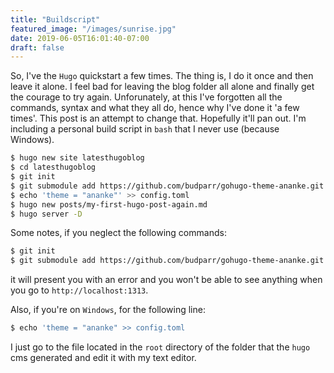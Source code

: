 ```yaml
---
title: "Buildscript"
featured_image: "/images/sunrise.jpg"
date: 2019-06-05T16:01:40-07:00
draft: false
---
```


So, I've the `Hugo` quickstart a few times.  The thing is, I do it once and then leave it alone.  I feel bad for leaving the blog folder all alone and finally get the courage to try again.  Unforunately, at this I've forgotten all the commands, syntax and what they all do, hence why I've done it 'a few times'.  This post is an attempt to change that.  Hopefully it'll pan out.  I'm including a personal build script in `bash` that I never use (because Windows).

```bash
$ hugo new site latesthugoblog
$ cd latesthugoblog
$ git init
$ git submodule add https://github.com/budparr/gohugo-theme-ananke.git themes/ananke
$ echo 'theme = "ananke"' >> config.toml
$ hugo new posts/my-first-hugo-post-again.md
$ hugo server -D
```

Some notes, if you neglect the following commands: 
```bash
$ git init
$ git submodule add https://github.com/budparr/gohugo-theme-ananke.git themes/ananke
```

it will present you with an error and you won't be able to see anything when you go to `http://localhost:1313`.

Also, if you're on `Windows`, for the following line: 
```bash
$ echo 'theme = "ananke" >> config.toml
```
I just go to the file located in the `root` directory of the folder that the `hugo` cms generated and edit it with my text editor.